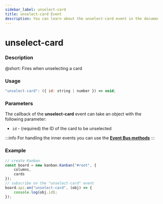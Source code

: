 ```yaml
---
sidebar_label: unselect-card
title: unselect-card Event
description: You can learn about the unselect-card event in the documentation of the DHTMLX JavaScript Kanban library. Browse developer guides and API reference, try out code examples and live demos, and download a free 30-day evaluation version of DHTMLX Kanban.
---
```


# unselect-card

### Description

@short: Fires when unselecting a card

### Usage

~~~jsx {}
"unselect-card": ({ id: string | number }) => void;
~~~

### Parameters

The callback of the **unselect-card** event can take an object with the following parameter:

- `id` - (required) the ID of the card to be unselected

:::info
For handling the inner events you can use the [**Event Bus methods**](api/overview/main_overview.md/#event-bus-methods)
:::

### Example

~~~jsx {7-9}
// create Kanban
const board = new kanban.Kanban("#root", {
	columns,
	cards
});
// subscribe on the "unselect-card" event
board.api.on("unselect-card", (obj) => {
	console.log(obj.id);
});
~~~
